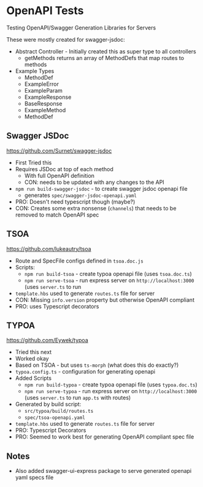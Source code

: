 # OpenAPI Tests

Testing OpenAPI/Swagger Generation Libraries for Servers

These were mostly created for swagger-jsdoc:
- Abstract Controller - Initially created this as super type to all controllers
   - getMethods returns an array of MethodDefs that map routes to methods
- Example Types
  - MethodDef
  - ExampleError
  - ExampleParam
  - ExampleResponse
  - BaseResponse
  - ExampleMethod
  - MethodDef


## Swagger JSDoc
https://github.com/Surnet/swagger-jsdoc
- First Tried this
- Requires JSDoc at top of each method
  - With full OpenAPI definition
  - CON: needs to be updated with any changes to the API
- `npm run build-swagger-jsdoc` - to create swagger jsdoc openapi file
  - generates `spec/swagger-jsdoc-openapi.yaml`
- PRO: Doesn't need typescript though (maybe?)
- CON: Creates some extra nonsense (`channels`) that needs to be removed to match OpenAPI spec

## TSOA
https://github.com/lukeautry/tsoa
- Route and SpecFile configs defined in `tsoa.doc.js`
- Scripts:
  - `npm run build-tsoa` - create typoa openapi file (uses `tsoa.doc.ts`)
  - `npm run serve-tsoa` - run express server on `http://localhost:3000` (uses `server.ts` to run 
- `template.hbs` used to generate `routes.ts` file for server
- CON: Missing `info.version` property but otherwise OpenAPI compliant
- PRO: uses Typescript decorators

## TYPOA
https://github.com/Eywek/typoa
- Tried this next
- Worked okay
- Based on TSOA - but uses `ts-morph` (what does this do exactly?)
- `typoa.config.ts` - configuration for generating openapi
- Added Scripts
  - `npm run build-typoa` - create typoa openapi file (uses `typoa.doc.ts`)
  - `npm run serve-typoa` - run express server on `http://localhost:3000` (uses `server.ts` to run `app.ts` with routes)
- Generated by build script:
  -  `src/typoa/build/routes.ts`
  -  `spec/tsoa-openapi.yaml`
- `template.hbs` used to generate `routes.ts` file for server
- PRO: Typescript Decorators
- PRO: Seemed to work best for generating OpenAPI compliant spec file

## Notes
- Also added swagger-ui-express package to serve generated openapi yaml specs file